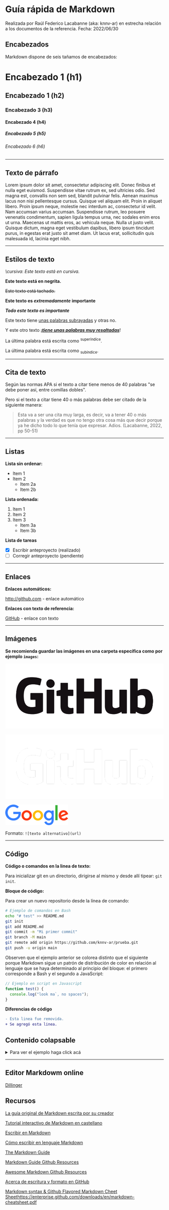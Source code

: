 # Guía rápida de Markdown

Realizada por Raúl Federico Lacabanne (aka: knnv-ar) en estrecha relación a los documentos de la referencia. Fecha: 2022/06/30

## Encabezados

Markdown dispone de seis tañamos de encabezados:

# Encabezado 1 (h1)

## Encabezado 1 (h2)

### Encabezado 3 (h3)

#### Encabezado 4 (h4)

##### Encabezado 5 (h5)

###### Encabezado 6 (h6)

---

## Texto de párrafo

Lorem ipsum dolor sit amet, consectetur adipiscing elit. Donec finibus et nulla eget euismod. Suspendisse vitae rutrum ex, sed ultricies odio. Sed magna est, convallis non sem sed, blandit pulvinar felis. Aenean maximus lacus non nisi pellentesque cursus. Quisque vel aliquam elit. Proin in aliquet libero. Proin ipsum neque, molestie nec interdum ac, consectetur id velit. Nam accumsan varius accumsan. Suspendisse rutrum, leo posuere venenatis condimentum, sapien ligula tempus urna, nec sodales enim eros ut urna. Maecenas ut mattis eros, ac vehicula neque. Nulla ut justo velit. Quisque dictum, magna eget vestibulum dapibus, libero ipsum tincidunt purus, in egestas erat justo sit amet diam. Ut lacus erat, sollicitudin quis malesuada id, lacinia eget nibh.

---

## Estilos de texto

_\cursiva_\: _Este texto está en cursiva._

**Este texto está en negrita.**

~~Este texto está tachado.~~

**Este texto es _extremadamente_ importante**

**_Todo este texto es importante_**

Este texto tiene <u>unas palabras subrayadas</u> y otras no.

Y este otro texto ¡<u>**_tiene unas palabras muy resaltadas_**</u>!

La última palabra está escrita como <sup>superíndice</sup>.

La última palabra está escrita como <sub>subíndice</sub>.

---

## Cita de texto

Según las normas APA si el texto a citar tiene menos de 40 palabras "se debe poner así, entre comillas dobles".

Pero si el texto a citar tiene 40 o más palabras debe ser citado de la siguiente manera:

> Esta va a ser una cita muy larga, es decir, va a tener 40 o más palabras y la verdad es que no tengo otra cosa más que decir porque ya he dicho todo lo que tenía que expresar. Adios. (Lacabanne, 2022, pp 50-51)

---

## Listas

**Lista sin ordenar:**

- Item 1
- Item 2
  - Item 2a
  - Item 2b

**Lista ordenada:**

1. Item 1
2. Item 2
3. Item 3
   - Item 3a
   - Item 3b

**Lista de tareas**

* [x] Escribir anteproyecto (realizado)
* [ ] Corregir anteproyecto (pendiente)

---

## Enlaces

**Enlaces automáticos:**

http://github.com - enlace automático

**Enlaces con texto de referencia:**

[GitHub](http://github.com) - enlace con texto

---

## Imágenes

**Se recomienda guardar las imágenes en una carpeta específica como por ejemplo `images`:**

![GitHub Logo](/images/GitHub_Logo.png)

![GitHub White Logo](/images/GitHub_Logo_White.png)

![Google Logo](/images/google-logo-6.png)

Formato: `![texto alternativo](url)`

---

## Código

**Código o comandos en la linea de texto:**

Para inicializar git en un directorio, dirigirse al mismo y desde allí tipear: `git init`.

**Bloque de código:**

Para crear un nuevo repositorio desde la línea de comando:

```bash
# Ejemplo de comandos en Bash
echo "# test" >> README.md
git init
git add README.md
git commit -m "Mi primer commit"
git branch -M main
git remote add origin https://github.com/knnv-ar/prueba.git
git push -u origin main
```

Observen que el ejemplo anterior se colorea distinto que el siguiente porque Markdown sigue un patrón de distribución de color en relación al lenguaje que se haya determinado al principio del bloque: el primero corresponde a Bash y el segundo a JavaScript:

```js
// Ejemplo en script en Javascript
function test() {
  console.log("look ma`, no spaces");
}
```

**Diferencias de código**

```diff
- Esta linea fue removida.
+ Se agregó esta linea.
```

## Contenido colapsable
   
<details>
  <summary>Para ver el ejemplo haga click acá</summary>
  
  ### Título
  1. Foo
  2. Bar
     * Baz
     * Qux

  ### El código

  ```js
  function logSomething(something) {
    console.log('Something', something);
  }
  ```
</details>

---

## Editor Markdowm online

[Dillinger](https://dillinger.io/)

## Recursos

[La guía original de Markdown escrita por su creador](https://daringfireball.net/projects/markdown/)

[Tutorial interactivo de Markdown en castellano](https://www.markdowntutorial.com/es/)

[Escribir en Markdown](https://www.argentina.gob.ar/contenidosdigitales/markdown)

[Cómo escribir en lenguaje Markdown](https://www.buenosaires.gob.ar/jefaturadegabinete/innovacion/experiencia-digital/contenidos-digitales/como-escribir-en-markdown)

[The Markdown Guide](https://www.markdownguide.org/)

[Markdown Guide Github Resources](https://github.com/mattcone/markdown-guide)

[Awesome Markdown Github Resources](https://github.com/mundimark/awesome-markdown)

[Acerca de escritura y formato en GitHub](https://docs.github.com/es/get-started/writing-on-github/getting-started-with-writing-and-formatting-on-github/about-writing-and-formatting-on-github)

[Markdown syntax & Github Flavored Markdown Cheet Sheet]()https://enterprise.github.com/downloads/en/markdown-cheatsheet.pdf
